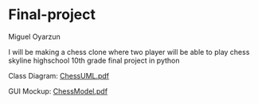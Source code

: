 # Final-project
Miguel Oyarzun

I will be making a chess clone where two player will be able to play chess 
skyline highschool 10th grade final project in python



Class Diagram:
[ChessUML.pdf](https://github.com/miggyG/Final-project/files/6407925/ChessUML.pdf)


GUI Mockup:
[ChessModel.pdf](https://github.com/miggyG/Final-project/files/6407927/ChessModel.pdf)
